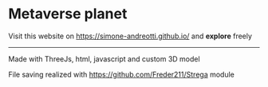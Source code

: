 <h1>Metaverse planet</h1>

Visit this website on https://simone-andreotti.github.io/ and <b>explore</b> freely

<hr>

Made with ThreeJs, html, javascript and custom 3D model

File saving realized with https://github.com/Freder211/Strega module
